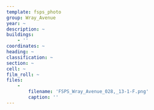 ```yaml
---
template: fsps_photo
group: Wray_Avenue
year: ~
description: ~
buildings:
    - ''
coordinates: ~
heading: ~
classification: ~
section: ~
cell: ~
film_roll: ~
files:
    -
        filename: 'FSPS_Wray_Avenue_028,_13-1-F.png'
        caption: ''
---
```

